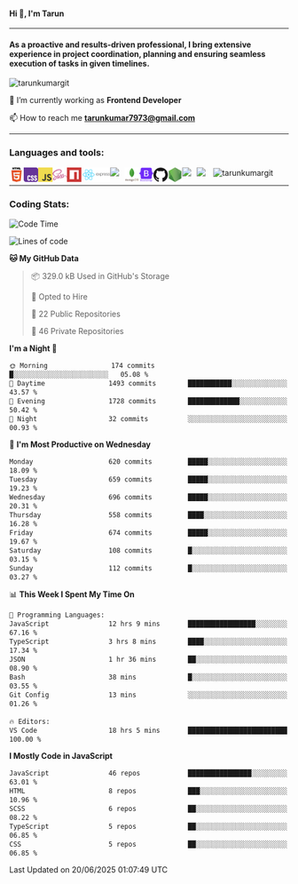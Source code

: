<h4>Hi 👋, I'm Tarun</h4>
<hr />
<h4 align="left">As a proactive and results-driven professional, I bring extensive experience in project coordination, planning and
 ensuring seamless execution of tasks in given timelines.</h4>

<p><img src="https://komarev.com/ghpvc/?username=tarunkumargit&label=Profile%20views&color=0e75b6&style=flat" alt="tarunkumargit" /> </p>

🔭 I’m currently working as **Frontend Developer**

📫 How to reach me **tarunkumar7973@gmail.com**

<hr />

### Languages and tools:

 <img align="left" width="26px" src="https://raw.githubusercontent.com/github/explore/80688e429a7d4ef2fca1e82350fe8e3517d3494d/topics/html/html.png" />
 <img align="left" width="26px" src="https://raw.githubusercontent.com/github/explore/80688e429a7d4ef2fca1e82350fe8e3517d3494d/topics/css/css.png" />
 <img align="left" width="26px" src="https://raw.githubusercontent.com/github/explore/80688e429a7d4ef2fca1e82350fe8e3517d3494d/topics/javascript/javascript.png" />
 <img align="left" width="26px" src="https://raw.githubusercontent.com/github/explore/80688e429a7d4ef2fca1e82350fe8e3517d3494d/topics/sass/sass.png" />
 <img align="left" width="26px" src="https://raw.githubusercontent.com/github/explore/80688e429a7d4ef2fca1e82350fe8e3517d3494d/topics/npm/npm.png" />
 <img align="left" width="26px" src="https://raw.githubusercontent.com/github/explore/80688e429a7d4ef2fca1e82350fe8e3517d3494d/topics/react/react.png" />
 <img align="left" width="26px" src="https://raw.githubusercontent.com/devicons/devicon/master/icons/express/express-original-wordmark.svg"/>
 <img align="left" width="26px" src="https://www.vectorlogo.zone/logos/figma/figma-icon.svg"/>
 <img align="left" width="26px" src="https://raw.githubusercontent.com/devicons/devicon/master/icons/mongodb/mongodb-original-wordmark.svg"/>
 <img align="left" width="26px" src="https://raw.githubusercontent.com/devicons/devicon/master/icons/bootstrap/bootstrap-plain-wordmark.svg" />
 <img align="left" width="26px" src="https://raw.githubusercontent.com/github/explore/78df643247d429f6cc873026c0622819ad797942/topics/github/github.png" />
 <img align="left" width="26px" src="https://raw.githubusercontent.com/github/explore/80688e429a7d4ef2fca1e82350fe8e3517d3494d/topics/nodejs/nodejs.png" />
 <img align="left" width="26px" src="https://download.blender.org/branding/community/blender_community_badge_white.svg" />
 <img align="left" width="26px" src="https://www.vectorlogo.zone/logos/tailwindcss/tailwindcss-icon.svg"/>

&nbsp;<img align="center" src="https://github-readme-streak-stats.herokuapp.com/?user=tarunkumargit&show_icons=true&theme=react" alt="tarunkumargit" />

<hr>

### Coding Stats:

<!--START_SECTION:waka-->
![Code Time](http://img.shields.io/badge/Code%20Time-2%2C150%20hrs%2034%20mins-blue)

![Lines of code](https://img.shields.io/badge/From%20Hello%20World%20I%27ve%20Written-3.5%20million%20lines%20of%20code-blue)

**🐱 My GitHub Data** 

> 📦 329.0 kB Used in GitHub's Storage 
 > 
> 💼 Opted to Hire
 > 
> 📜 22 Public Repositories 
 > 
> 🔑 46 Private Repositories 
 > 
**I'm a Night 🦉** 

```text
🌞 Morning                174 commits         █░░░░░░░░░░░░░░░░░░░░░░░░   05.08 % 
🌆 Daytime                1493 commits        ███████████░░░░░░░░░░░░░░   43.57 % 
🌃 Evening                1728 commits        █████████████░░░░░░░░░░░░   50.42 % 
🌙 Night                  32 commits          ░░░░░░░░░░░░░░░░░░░░░░░░░   00.93 % 
```
📅 **I'm Most Productive on Wednesday** 

```text
Monday                   620 commits         █████░░░░░░░░░░░░░░░░░░░░   18.09 % 
Tuesday                  659 commits         █████░░░░░░░░░░░░░░░░░░░░   19.23 % 
Wednesday                696 commits         █████░░░░░░░░░░░░░░░░░░░░   20.31 % 
Thursday                 558 commits         ████░░░░░░░░░░░░░░░░░░░░░   16.28 % 
Friday                   674 commits         █████░░░░░░░░░░░░░░░░░░░░   19.67 % 
Saturday                 108 commits         █░░░░░░░░░░░░░░░░░░░░░░░░   03.15 % 
Sunday                   112 commits         █░░░░░░░░░░░░░░░░░░░░░░░░   03.27 % 
```


📊 **This Week I Spent My Time On** 

```text
💬 Programming Languages: 
JavaScript               12 hrs 9 mins       █████████████████░░░░░░░░   67.16 % 
TypeScript               3 hrs 8 mins        ████░░░░░░░░░░░░░░░░░░░░░   17.34 % 
JSON                     1 hr 36 mins        ██░░░░░░░░░░░░░░░░░░░░░░░   08.90 % 
Bash                     38 mins             █░░░░░░░░░░░░░░░░░░░░░░░░   03.55 % 
Git Config               13 mins             ░░░░░░░░░░░░░░░░░░░░░░░░░   01.26 % 

🔥 Editors: 
VS Code                  18 hrs 5 mins       █████████████████████████   100.00 % 
```

**I Mostly Code in JavaScript** 

```text
JavaScript               46 repos            ████████████████░░░░░░░░░   63.01 % 
HTML                     8 repos             ███░░░░░░░░░░░░░░░░░░░░░░   10.96 % 
SCSS                     6 repos             ██░░░░░░░░░░░░░░░░░░░░░░░   08.22 % 
TypeScript               5 repos             ██░░░░░░░░░░░░░░░░░░░░░░░   06.85 % 
CSS                      5 repos             ██░░░░░░░░░░░░░░░░░░░░░░░   06.85 % 
```




 Last Updated on 20/06/2025 01:07:49 UTC
<!--END_SECTION:waka-->
